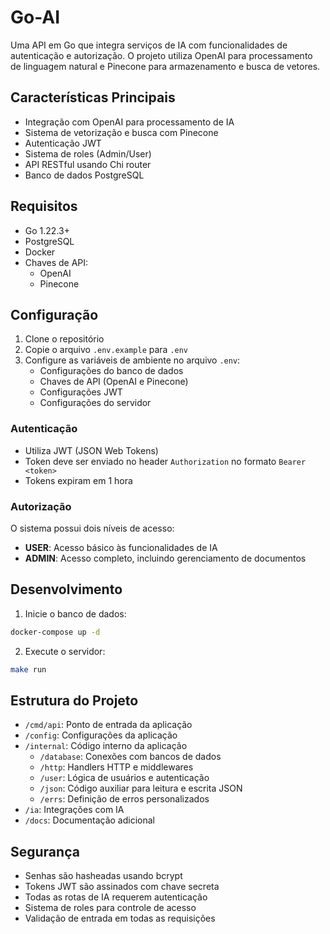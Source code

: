 # Go-AI

Uma API em Go que integra serviços de IA com funcionalidades de autenticação e autorização. O projeto utiliza OpenAI para processamento de linguagem natural e Pinecone para armazenamento e busca de vetores.

## Características Principais

- Integração com OpenAI para processamento de IA
- Sistema de vetorização e busca com Pinecone
- Autenticação JWT
- Sistema de roles (Admin/User)
- API RESTful usando Chi router
- Banco de dados PostgreSQL

## Requisitos

- Go 1.22.3+
- PostgreSQL
- Docker
- Chaves de API:
  - OpenAI
  - Pinecone

## Configuração

1. Clone o repositório
2. Copie o arquivo `.env.example` para `.env`
3. Configure as variáveis de ambiente no arquivo `.env`:
   - Configurações do banco de dados
   - Chaves de API (OpenAI e Pinecone)
   - Configurações JWT
   - Configurações do servidor

### Autenticação
- Utiliza JWT (JSON Web Tokens)
- Token deve ser enviado no header `Authorization` no formato `Bearer <token>`
- Tokens expiram em 1 hora

### Autorização
O sistema possui dois níveis de acesso:
- **USER**: Acesso básico às funcionalidades de IA
- **ADMIN**: Acesso completo, incluindo gerenciamento de documentos

## Desenvolvimento

1. Inicie o banco de dados:
```bash
docker-compose up -d
```

2. Execute o servidor:
```bash
make run
```

## Estrutura do Projeto

- `/cmd/api`: Ponto de entrada da aplicação
- `/config`: Configurações da aplicação
- `/internal`: Código interno da aplicação
  - `/database`: Conexões com bancos de dados
  - `/http`: Handlers HTTP e middlewares
  - `/user`: Lógica de usuários e autenticação
  - `/json`: Código auxiliar para leitura e escrita JSON
  - `/errs`: Definição de erros personalizados
- `/ia`: Integrações com IA
- `/docs`: Documentação adicional

## Segurança

- Senhas são hasheadas usando bcrypt
- Tokens JWT são assinados com chave secreta
- Todas as rotas de IA requerem autenticação
- Sistema de roles para controle de acesso
- Validação de entrada em todas as requisições